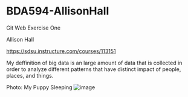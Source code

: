 # BDA594-AllisonHall
Git Web Exercise One

Allison Hall

https://sdsu.instructure.com/courses/113151

My deffinition of big data is an large amount of data that is collected in order to analyze different patterns that have distinct impact of people, places, and things.

Photo: My Puppy Sleeping 
![image](https://user-images.githubusercontent.com/112275191/187050959-20a09ecc-4808-428a-927c-c9a1ff8057e3.png)

